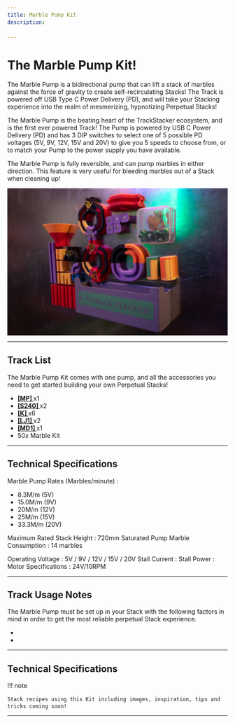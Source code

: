 ```yaml
---
title: Marble Pump Kit
description: 

---
```

# **The Marble Pump Kit!** 

The Marble Pump is a bidirectional pump that can lift a stack of marbles against the force of gravity to create self-recirculating Stacks! The Track is powered off USB Type C Power Delivery (PD), and will take your Stacking experience into the realm of mesmerizing, hypnotizing Perpetual Stacks!

The Marble Pump is the beating heart of the TrackStacker ecosystem, and is the first ever powered Track! The Pump is powered by USB C Power Delivery (PD) and has 3 DIP switches to select one of 5 possible PD voltages (5V, 9V, 12V, 15V and 20V) to give you 5 speeds to choose from, or to match your Pump to the power supply you have available.

The Marble Pump is fully reversible, and can pump marbles in either direction. This feature is very useful for bleeding marbles out of a Stack when cleaning up!

<img src="/img/TRACKS/stx-starterkit2.jpg" style="display: block; margin: auto;">



---

## **Track List**

The Marble Pump Kit comes with one pump, and all the accessories you need to get started building your own Perpetual Stacks!

- **[[MP] ](/tracks/straight)** x1
- **[[S240] ](/tracks/straight)** x2    
- **[[K] ](/tracks/straight)** x6    
- **[[LJ1] ](/tracks/LJ)** x2    
- **[[MD1] ](/tracks/MD)** x1
- 50x Marble Kit

---

## **Technical Specifications**

Marble Pump Rates (Marbles/minute) : 	
- 8.3M/m (5V) 
- 15.0M/m (9V) 
- 20M/m (12V) 
- 25M/m (15V)
- 33.3M/m (20V)

Maximum Rated Stack Height : 720mm
Saturated Pump Marble Consumption : 14 marbles

Operating Voltage : 5V / 9V / 12V / 15V / 20V
Stall Current : 
Stall Power :
Motor Specifications : 24V/10RPM

---

## **Track Usage Notes**

The Marble Pump must be set up in your Stack with the following factors in mind in order to get the most reliable perpetual Stack experience.

- 
-

---

## **Technical Specifications**

!!! note 

	Stack recipes using this Kit including images, inspiration, tips and tricks coming soon!

---


